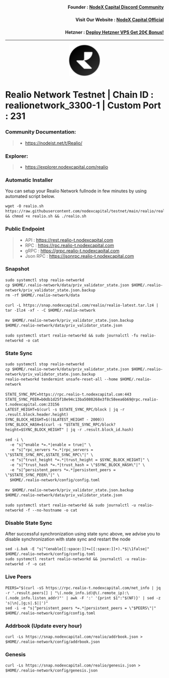 <h3><p style="font-size:14px" align="right">Founder :
<a href="https://discord.gg/nodexcapital" target="_blank">NodeX Capital Discord Community</a></p></h3>
<h3><p style="font-size:14px" align="right">Visit Our Website :
<a href="https://discord.gg/nodexcapital" target="_blank">NodeX Capital Official</a></p></h3>
<h3><p style="font-size:14px" align="right">Hetzner :
<a href="https://hetzner.cloud/?ref=bMTVi7dcwSgA" target="_blank">Deploy Hetzner VPS Get 20€ Bonus!</a></h3>
<hr>

<p align="center">
  <img height="100" height="auto" src="https://raw.githubusercontent.com/Nodeist/Kurulumlar/main/logos/realio.png">
</p>

# Realio Network Testnet | Chain ID : realionetwork_3300-1 | Custom Port : 231

### Community Documentation:
>- https://nodeist.net/t/Realio/

### Explorer:
>-  https://explorer.nodexcapital.com/realio

### Automatic Installer
You can setup your Realio Network fullnode in few minutes by using automated script below.
```
wget -O realio.sh https://raw.githubusercontent.com/nodexcapital/testnet/main/realio/realio.sh && chmod +x realio.sh && ./realio.sh
```
### Public Endpoint

>- API : https://rest.realio-t.nodexcapital.com
>- RPC : https://rpc.realio-t.nodexcapital.com
>- gRPC : https://grpc.realio-t.nodexcapital.com
>- Json RPC : https://jsonrpc.realio-t.nodexcapital.com

### Snapshot
```
sudo systemctl stop realio-networkd
cp $HOME/.realio-network/data/priv_validator_state.json $HOME/.realio-network/priv_validator_state.json.backup
rm -rf $HOME/.realio-network/data

curl -L https://snap.nodexcapital.com/realio/realio-latest.tar.lz4 | tar -Ilz4 -xf - -C $HOME/.realio-network

mv $HOME/.realio-network/priv_validator_state.json.backup $HOME/.realio-network/data/priv_validator_state.json

sudo systemctl start realio-networkd && sudo journalctl -fu realio-networkd -o cat
```

### State Sync
```
sudo systemctl stop realio-networkd
cp $HOME/.realio-network/data/priv_validator_state.json $HOME/.realio-network/priv_validator_state.json.backup
realio-networkd tendermint unsafe-reset-all --home $HOME/.realio-network

STATE_SYNC_RPC=https://rpc.realio-t.nodexcapital.com:443
STATE_SYNC_PEER=b0db1d25f10e94c13ba5080268e3f8c58eea6b69@rpc.realio-t.nodexcapital.com:23156
LATEST_HEIGHT=$(curl -s $STATE_SYNC_RPC/block | jq -r .result.block.header.height)
SYNC_BLOCK_HEIGHT=$(($LATEST_HEIGHT - 2000))
SYNC_BLOCK_HASH=$(curl -s "$STATE_SYNC_RPC/block?height=$SYNC_BLOCK_HEIGHT" | jq -r .result.block_id.hash)

sed -i \
  -e "s|^enable *=.*|enable = true|" \
  -e "s|^rpc_servers *=.*|rpc_servers = \"$STATE_SYNC_RPC,$STATE_SYNC_RPC\"|" \
  -e "s|^trust_height *=.*|trust_height = $SYNC_BLOCK_HEIGHT|" \
  -e "s|^trust_hash *=.*|trust_hash = \"$SYNC_BLOCK_HASH\"|" \
  -e "s|^persistent_peers *=.*|persistent_peers = \"$STATE_SYNC_PEER\"|" \
  $HOME/.realio-network/config/config.toml

mv $HOME/.realio-network/priv_validator_state.json.backup $HOME/.realio-network/data/priv_validator_state.json

sudo systemctl start realio-networkd && sudo journalctl -u realio-networkd -f --no-hostname -o cat
```

### Disable State Sync 
After successful synchronization using state sync above, we advise you to disable synchronization with state sync and restart the node
```
sed -i.bak -E "s|^(enable[[:space:]]+=[[:space:]]+).*$|\1false|" $HOME/.realio-network/config/config.toml
sudo systemctl restart realio-networkd && journalctl -u realio-networkd -f -o cat
```

### Live Peers
```
PEERS="$(curl -sS https://rpc.realio-t.nodexcapital.com/net_info | jq -r '.result.peers[] | "\(.node_info.id)@\(.remote_ip):\(.node_info.listen_addr)"' | awk -F ':' '{print $1":"$(NF)}' | sed -z 's|\n|,|g;s|.$||')"
sed -i -e "s|^persistent_peers *=.*|persistent_peers = \"$PEERS\"|" $HOME/.realio-network/config/config.toml
```
### Addrbook (Update every hour)
```
curl -Ls https://snap.nodexcapital.com/realio/addrbook.json > $HOME/.realio-network/config/addrbook.json
```
### Genesis
```
curl -Ls https://snap.nodexcapital.com/realio/genesis.json > $HOME/.realio-network/config/genesis.json
```